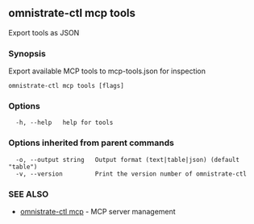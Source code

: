 ## omnistrate-ctl mcp tools

Export tools as JSON

### Synopsis

Export available MCP tools to mcp-tools.json for inspection

```
omnistrate-ctl mcp tools [flags]
```

### Options

```
  -h, --help   help for tools
```

### Options inherited from parent commands

```
  -o, --output string   Output format (text|table|json) (default "table")
  -v, --version         Print the version number of omnistrate-ctl
```

### SEE ALSO

- [omnistrate-ctl mcp](omnistrate-ctl_mcp.md) - MCP server management
